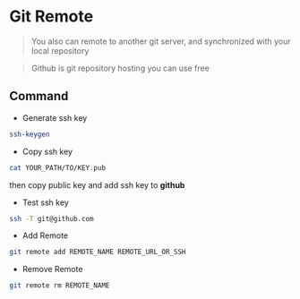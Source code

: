 # Git Remote
> You also can remote to another git server, and synchronized with your local repository

> Github is git repository hosting you can use free

## Command

- Generate ssh key
```sh
ssh-keygen
```

- Copy ssh key
```sh
cat YOUR_PATH/TO/KEY.pub
```
then copy public key and add ssh key to **github**

- Test ssh key
```sh
ssh -T git@github.com
```

- Add Remote 

```sh
git remote add REMOTE_NAME REMOTE_URL_OR_SSH
```

- Remove Remote

```sh
git remote rm REMOTE_NAME
```

